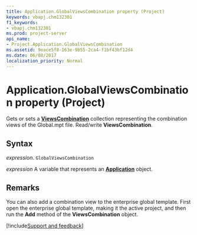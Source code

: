 ```yaml
---
title: Application.GlobalViewsCombination property (Project)
keywords: vbapj.chm132301
f1_keywords:
- vbapj.chm132301
ms.prod: project-server
api_name:
- Project.Application.GlobalViewsCombination
ms.assetid: 9eace5f8-163e-9b55-2ca4-f1bf43bf12d4
ms.date: 06/08/2017
localization_priority: Normal
---
```



# Application.GlobalViewsCombination property (Project)

Gets or sets a  **[ViewsCombination](Project.ViewCombination.md)** collection representing the combination views of the Global.mpt file. Read/write **ViewsCombination**.


## Syntax

_expression_. `GlobalViewsCombination`

_expression_ A variable that represents an **[Application](Project.Application.md)** object.


## Remarks

 You can also add a combination view to the enterprise global template. First open the enterprise global template, making it the active project, and then run the **Add** method of the **ViewsCombination** object.

[!include[Support and feedback](~/includes/feedback-boilerplate.md)]